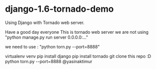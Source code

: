 django-1.6-tornado-demo
=======================

Using Django with Tornado web server.

Have a good day everyone
This is tornado web server we are not using "python manage.py run server 0.0.0.0:..."

we need to use : "python torn.py --port=8888"

virtualenv venv
pip install django
pip install tornado
git clone this repo :D
python torn.py --port=8888
@yasinaktimur
